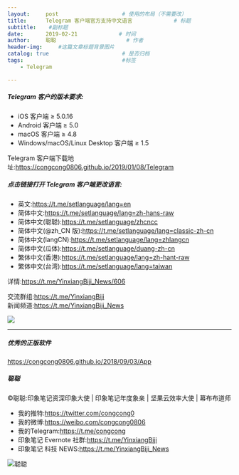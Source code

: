 ```yaml
---
layout:     post                    # 使用的布局（不需要改）
title:      Telegram 客户端官方支持中文语言             # 标题 
subtitle:    #副标题
date:       2019-02-21             # 时间
author:     聪聪                      # 作者
header-img:     #这篇文章标题背景图片
catalog: true                       # 是否归档
tags:                               #标签
    - Telegram

---
```

##### Telegram 客户的版本要求:
* iOS 客户端 ≥ 5.0.16
* Android 客户端 ≥ 5.0
* macOS 客户端 ≥ 4.8
* Windows/macOS/Linux Desktop 客户端 ≥ 1.5

Telegram 客户端下载地址:<https://congcong0806.github.io/2019/01/08/Telegram>

##### 点击链接打开 Telegram 客户端更改语言:

* 英文:<https://t.me/setlanguage/lang=en>
* 简体中文:<https://t.me/setlanguage/lang=zh-hans-raw>
* 简体中文(聪聪):<https://t.me/setlanguage/zhcncc>
* 简体中文(@zh_CN 版):<https://t.me/setlanguage/lang=classic-zh-cn>
* 简体中文(langCN):<https://t.me/setlanguage/lang=zhlangcn>
* 简体中文(瓜体):<https://t.me/setlanguage/duang-zh-cn>
* 繁体中文(香港):<https://t.me/setlanguage/lang=zh-hant-raw>
* 繁体中文(台湾):<https://t.me/setlanguage/lang=taiwan>

详情:<https://t.me/YinxiangBiji_News/606>

交流群组:<https://t.me/YinxiangBiji><br>
新闻频道:<https://t.me/YinxiangBiji_News>

![](https://i.v2ex.co/MRCsTvSz.jpeg)

- - - -

##### 优秀的正版软件
<https://congcong0806.github.io/2018/09/03/App>

##### 聪聪
&copy;聪聪:印象笔记资深印象大使 | 印象笔记年度象亲 | 坚果云效率大使 | 幕布布道师

* 我的推特:<https://twitter.com/congcong0>
* 我的微博:<https://weibo.com/congcong0806>
* 我的Telegram:<https://t.me/congcong>
* 印象笔记 Evernote 社群:<https://t.me/YinxiangBiji>
* 印象笔记 科技 NEWS:<https://t.me/YinxiangBiji_News>

![聪聪](https://i.v2ex.co/3wc207g5.png)